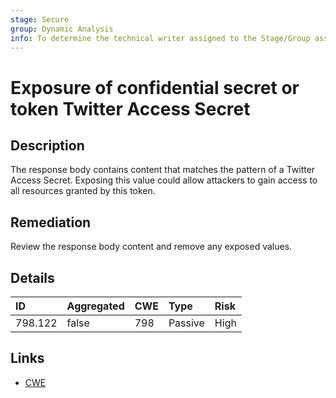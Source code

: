 ```yaml
---
stage: Secure
group: Dynamic Analysis
info: To determine the technical writer assigned to the Stage/Group associated with this page, see https://handbook.gitlab.com/handbook/product/ux/technical-writing/#assignments
---
```


# Exposure of confidential secret or token Twitter Access Secret

## Description

The response body contains content that matches the pattern of a Twitter Access Secret.
Exposing this value could allow attackers to gain access to all resources granted by this token.

## Remediation

Review the response body content and remove any exposed values.

## Details

| ID | Aggregated | CWE | Type | Risk |
|:---|:--------|:--------|:--------|:--------|
| 798.122 | false | 798 | Passive | High |

## Links

- [CWE](https://cwe.mitre.org/data/definitions/798.html)
